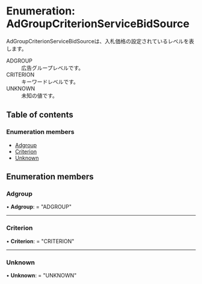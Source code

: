 # Enumeration: AdGroupCriterionServiceBidSource


<div lang=\"ja\">AdGroupCriterionServiceBidSourceは、入札価格の設定されているレベルを表します。</div>  <dl class=term>   <dt class=\"term__item\">ADGROUP</dt>   <dd class=\"term__desc\"><span lang=\"ja\">広告グループレベルです。</span></dd>   <dt class=\"term__item\">CRITERION</dt>   <dd class=\"term__desc\"><span lang=\"ja\">キーワードレベルです。</span></dd>   <dt class=\"term__item\">UNKNOWN</dt>   <dd class=\"term__desc\"><span lang=\"ja\">未知の値です。</span></dd> </dl>

## Table of contents

### Enumeration members

- [Adgroup](adgroupcriterionservicebidsource.md#adgroup)
- [Criterion](adgroupcriterionservicebidsource.md#criterion)
- [Unknown](adgroupcriterionservicebidsource.md#unknown)

## Enumeration members

### Adgroup

• **Adgroup**: = "ADGROUP"

___

### Criterion

• **Criterion**: = "CRITERION"

___

### Unknown

• **Unknown**: = "UNKNOWN"
